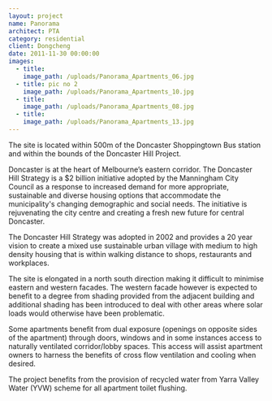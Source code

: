 ```yaml
---
layout: project
name: Panorama
architect: PTA
category: residential
client: Dongcheng
date: 2011-11-30 00:00:00
images:
  - title:
    image_path: /uploads/Panorama_Apartments_06.jpg
  - title: pic no 2
    image_path: /uploads/Panorama_Apartments_10.jpg
  - title:
    image_path: /uploads/Panorama_Apartments_08.jpg
  - title:
    image_path: /uploads/Panorama_Apartments_13.jpg
---
```



The site is located within 500m of the Doncaster Shoppingtown Bus station and within the bounds of the Doncaster Hill Project.

Doncaster is at the heart of Melbourne’s eastern corridor. The Doncaster Hill Strategy is a $2 billion initiative adopted by the Manningham City Council as a response to increased demand for more appropriate, sustainable and diverse housing options that accommodate the municipality's changing demographic and social needs. The initiative is rejuvenating the city centre and creating a fresh new future for central Doncaster.

The Doncaster Hill Strategy was adopted in 2002 and provides a 20 year vision to create a mixed use sustainable urban village with medium to high density housing that is within walking distance to shops, restaurants and workplaces.

The site is elongated in a north south direction making it difficult to minimise eastern and western facades. The western facade however is expected to benefit to a degree from shading provided from the adjacent building and additional shading has been introduced to deal with other areas where solar loads would otherwise have been problematic.

Some apartments benefit from dual exposure (openings on opposite sides of the apartment) through doors, windows and in some instances access to naturally ventilated corridor/lobby spaces. This access will assist apartment owners to harness the benefits of cross flow ventilation and cooling when desired.

The project benefits from the provision of recycled water from Yarra Valley Water (YVW) scheme for all apartment toilet flushing.
